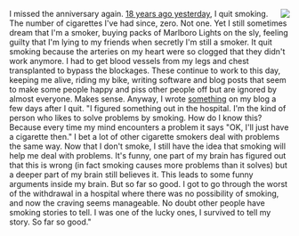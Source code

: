 <img src="http://scripting.com/images/2020/06/15/marlboroLights.png" border="0" align="right">I missed the anniversary again. <a href="http://scripting.com/2002/06.html#When:7:55:32AM">18 years ago yesterday</a>, I quit smoking. The number of cigarettes I've had since, zero. Not one. Yet I still sometimes dream that I'm a smoker, buying packs of Marlboro Lights on the sly, feeling guilty that I'm lying to my friends when secretly I'm still a smoker. It quit smoking because the arteries on my heart were so clogged that they didn't work anymore. I had to get blood vessels from my legs and chest transplanted to bypass the blockages. These continue to work to this day, keeping me alive, riding my bike, writing software and blog posts that seem to make some people happy and piss other people off but are ignored by almost everyone. Makes sense. Anyway, I wrote <a href="http://scripting.com/2002/06.html#smoking">something</a> on my blog a few days after I quit. "I figured something out in the hospital. I'm the kind of person who likes to solve problems by smoking. How do I know this? Because every time my mind encounters a problem it says "OK, I'll just have a cigarette then." I bet a lot of other cigarette smokers deal with problems the same way. Now that I don't smoke, I still have the idea that smoking will help me deal with problems. It's funny, one part of my brain has figured out that this is wrong (in fact smoking causes more problems than it solves) but a deeper part of my brain still believes it. This leads to some funny arguments inside my brain. But so far so good. I got to go through the worst of the withdrawal in a hospital where there was no possibility of smoking, and now the craving seems manageable. No doubt other people have smoking stories to tell. I was one of the lucky ones, I survived to tell my story. So far so good."
